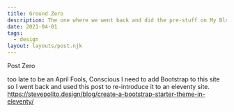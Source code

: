 ```yaml
---
title: Ground Zero
description: The one where we went back and did the pre-stuff on My Blog for my JAMStack Portfolio.
date: 2021-04-01
tags:
  - design
layout: layouts/post.njk
---
```

Post Zero 

too late to be an April Fools, Conscious I need to add Bootstrap to this site so I went back and used this post to re-introduce it to an eleventy site.
https://stevepolito.design/blog/create-a-bootstrap-starter-theme-in-eleventy/